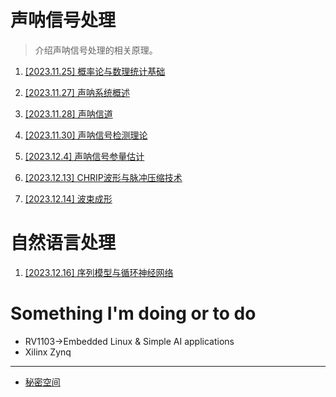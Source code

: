 # 声呐信号处理

> 介绍声呐信号处理的相关原理。

1. [[2023.11.25] 概率论与数理统计基础](public_docs/math/概率论基础.md)

2. [[2023.11.27] 声呐系统概述](public_docs/dsp/sonar_signal_processing/声呐系统介绍.md)

3. [[2023.11.28] 声呐信道](public_docs/dsp/sonar_signal_processing/声呐信道.md)

4. [[2023.11.30] 声呐信号检测理论](public_docs/dsp/sonar_signal_processing/声呐信号检测理论.md)

5. [[2023.12.4] 声呐信号参量估计](public_docs/dsp/sonar_signal_processing/声呐信号参量估计.md)

6. [[2023.12.13] CHRIP波形与脉冲压缩技术](public_docs/dsp/sonar_signal_processing/CHRIP波形与脉冲压缩技术.md)

7. [[2023.12.14] 波束成形](public_docs/dsp/sonar_signal_processing/波束成形.md)

# 自然语言处理

1. [[2023.12.16] 序列模型与循环神经网络](public_docs/deeplearning/nlp/循环神经网络.md)

# Something I'm doing or to do

* RV1103$\to$Embedded Linux & Simple AI applications
* Xilinx Zynq

-----------------

* [秘密空间](public_docs/myspace/秘密基地.md)

